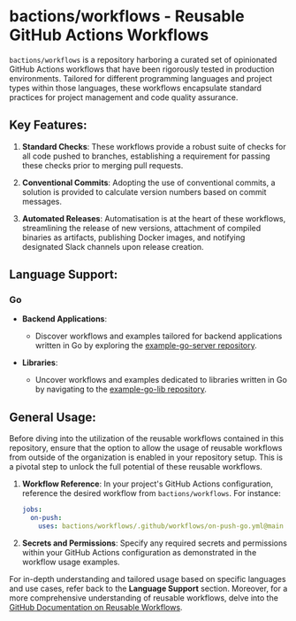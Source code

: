 # bactions/workflows - Reusable GitHub Actions Workflows

`bactions/workflows` is a repository harboring a curated set of opinionated GitHub Actions workflows that have been rigorously tested in production environments. Tailored for different programming languages and project types within those languages, these workflows encapsulate standard practices for project management and code quality assurance.

## Key Features:

1. **Standard Checks**: 
   These workflows provide a robust suite of checks for all code pushed to branches, establishing a requirement for passing these checks prior to merging pull requests.

2. **Conventional Commits**:
   Adopting the use of conventional commits, a solution is provided to calculate version numbers based on commit messages.

3. **Automated Releases**:
   Automatisation is at the heart of these workflows, streamlining the release of new versions, attachment of compiled binaries as artifacts, publishing Docker images, and notifying designated Slack channels upon release creation.

## Language Support:

### Go

- **Backend Applications**: 
    - Discover workflows and examples tailored for backend applications written in Go by exploring the [example-go-server repository](https://github.com/bactions/example-go-server).

- **Libraries**:
    - Uncover workflows and examples dedicated to libraries written in Go by navigating to the [example-go-lib repository](https://github.com/bactions/example-go-lib).

## General Usage:

Before diving into the utilization of the reusable workflows contained in this repository, ensure that the option to allow the usage of reusable workflows from outside of the organization is enabled in your repository setup. This is a pivotal step to unlock the full potential of these reusable workflows.

1. **Workflow Reference**:
    In your project's GitHub Actions configuration, reference the desired workflow from `bactions/workflows`. For instance:
    ```yaml
    jobs:
      on-push:
        uses: bactions/workflows/.github/workflows/on-push-go.yml@main
    ```

2. **Secrets and Permissions**:
   Specify any required secrets and permissions within your GitHub Actions configuration as demonstrated in the workflow usage examples.

For in-depth understanding and tailored usage based on specific languages and use cases, refer back to the **Language Support** section. Moreover, for a more comprehensive understanding of reusable workflows, delve into the [GitHub Documentation on Reusable Workflows](https://docs.github.com/en/actions/learn-github-actions/reusing-workflows).

